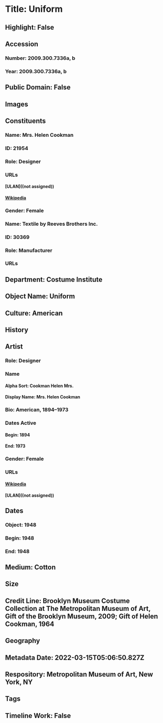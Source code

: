 # Title: Uniform
## Highlight: False
## Accession
### Number: 2009.300.7336a, b
### Year: 2009.300.7336a, b
## Public Domain: False
## Images
## Constituents
### Name: Mrs. Helen Cookman
### ID: 21954
### Role: Designer
### URLs
#### [ULAN]((not assigned))
#### [Wikipedia](https://www.wikidata.org/wiki/Q68617872)
### Gender: Female
### Name: Textile by Reeves Brothers Inc.
### ID: 30369
### Role: Manufacturer
### URLs
## Department: Costume Institute
## Object Name: Uniform
## Culture: American
## History
## Artist
### Role: Designer
### Name
#### Alpha Sort: Cookman Helen Mrs.
#### Display Name: Mrs. Helen Cookman
### Bio: American, 1894–1973
### Dates Active
#### Begin: 1894
#### End: 1973
### Gender: Female
### URLs
#### [Wikipedia](https://www.wikidata.org/wiki/Q68617872)
#### [ULAN]((not assigned))
## Dates
### Object: 1948
### Begin: 1948
### End: 1948
## Medium: Cotton
## Size
## Credit Line: Brooklyn Museum Costume Collection at The Metropolitan Museum of Art, Gift of the Brooklyn Museum, 2009; Gift of Helen Cookman, 1964
## Geography
## Metadata Date: 2022-03-15T05:06:50.827Z
## Respository: Metropolitan Museum of Art, New York, NY
## Tags
## Timeline Work: False